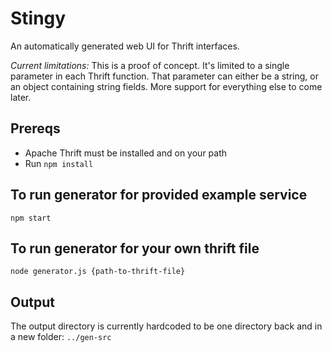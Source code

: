 # Stingy

An automatically generated web UI for Thrift interfaces.

_Current limitations:_
This is a proof of concept. It's limited to a single parameter in each Thrift function.
That parameter can either be a string, or an object containing string fields. More
support for everything else to come later.

## Prereqs

* Apache Thrift must be installed and on your path
* Run `npm install`

## To run generator for provided example service

`npm start`

## To run generator for your own thrift file

`node generator.js {path-to-thrift-file}`

## Output

The output directory is currently hardcoded to be one directory back and in a new folder:
`../gen-src`
